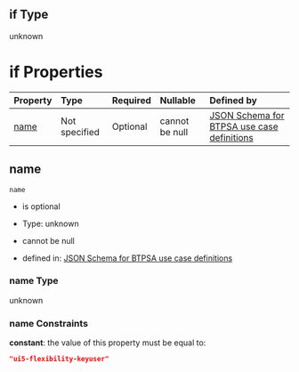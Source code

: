 ## if Type

unknown

# if Properties

| Property      | Type          | Required | Nullable       | Defined by                                                                                                                                                                                                          |
| :------------ | :------------ | :------- | :------------- | :------------------------------------------------------------------------------------------------------------------------------------------------------------------------------------------------------------------ |
| [name](#name) | Not specified | Optional | cannot be null | [JSON Schema for BTPSA use case definitions](btpsa-usecase-properties-services-items-allof-1-then-allof-120-if-properties-name.md "undefined#/properties/services/items/allOf/1/then/allOf/120/if/properties/name") |

## name



`name`

*   is optional

*   Type: unknown

*   cannot be null

*   defined in: [JSON Schema for BTPSA use case definitions](btpsa-usecase-properties-services-items-allof-1-then-allof-120-if-properties-name.md "undefined#/properties/services/items/allOf/1/then/allOf/120/if/properties/name")

### name Type

unknown

### name Constraints

**constant**: the value of this property must be equal to:

```json
"ui5-flexibility-keyuser"
```
